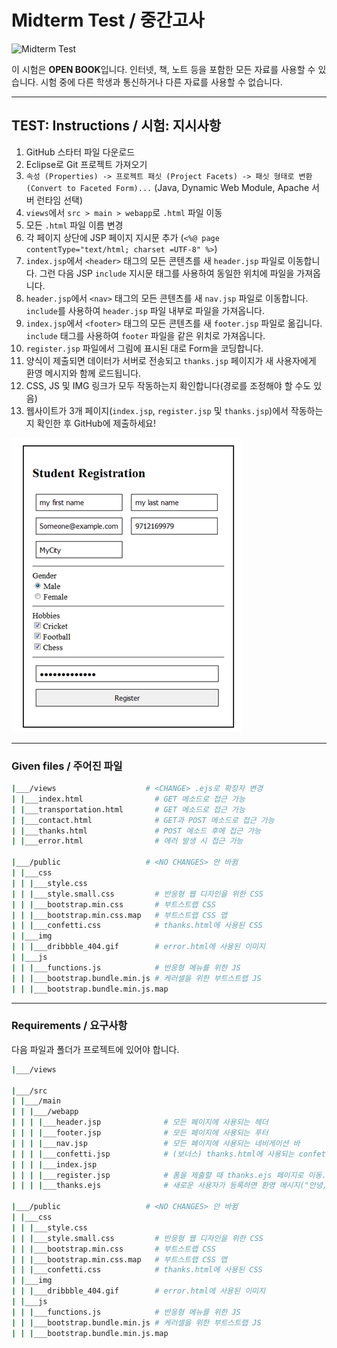 # Midterm Test / 중간고사

![Midterm Test](https://github.com/ut-nodejs/ut-nodejs.github.io/blob/master/img/in-slides/tests/midterm-index.png)

이 시험은 **OPEN BOOK**입니다. 인터넷, 책, 노트 등을 포함한 모든 자료를 사용할 수 있습니다. 시험 중에 다른 학생과 통신하거나 다른 자료를 사용할 수 없습니다.

---

## **TEST:** Instructions / **시험:** 지시사항

1. GitHub 스타터 파일 다운로드
2. Eclipse로 Git 프로젝트 가져오기
3. `속성 (Properties) -> 프로젝트 패싯 (Project Facets) -> 패싯 형태로 변환 (Convert to Faceted Form)...` (Java, Dynamic Web Module, Apache 서버 런타임 선택)
4. `views`에서 `src > main > webapp`로 `.html` 파일 이동
5. 모든 `.html` 파일 이름 변경
6. 각 페이지 상단에 JSP 페이지 지시문 추가 (`<%@ page contentType="text/html; charset =UTF-8" %>`)
7. `index.jsp`에서 `<header>` 태그의 모든 콘텐츠를 새 `header.jsp` 파일로 이동합니다. 그런 다음 JSP `include` 지시문 태그를 사용하여 동일한 위치에 파일을 가져옵니다.
8. `header.jsp`에서 `<nav>` 태그의 모든 콘텐츠를 새 `nav.jsp` 파일로 이동합니다. `include`를 사용하여 `header.jsp` 파일 내부로 파일을 가져옵니다.
9. `index.jsp`에서 `<footer>` 태그의 모든 콘텐츠를 새 `footer.jsp` 파일로 옮깁니다. `include` 태그를 사용하여 `footer` 파일을 같은 위치로 가져옵니다.
10. `register.jsp` 파일에서 그림에 표시된 대로 Form을 코딩합니다.
11. 양식이 제출되면 데이터가 서버로 전송되고 `thanks.jsp` 페이지가 새 사용자에게 환영 메시지와 함께 로드됩니다.
12. CSS, JS 및 IMG 링크가 모두 작동하는지 확인합니다(경로를 조정해야 할 수도 있음)
13. 웹사이트가 3개 페이지(`index.jsp`, `register.jsp` 및 `thanks.jsp`)에서 작동하는지 확인한 후 GitHub에 제출하세요!

![Form](form.png)

---

### Given files / 주어진 파일

```bash
|___/views                    # <CHANGE> .ejs로 확장자 변경
| |___index.html                # GET 메소드로 접근 가능
| |___transportation.html       # GET 메소드로 접근 가능
| |___contact.html              # GET과 POST 메소드로 접근 가능
| |___thanks.html               # POST 메소드 후에 접근 가능
| |___error.html                # 에러 발생 시 접근 가능

|___/public                   # <NO CHANGES> 안 바뀜
| |___css
| | |___style.css
| | |___style.small.css         # 반응형 웹 디자인을 위한 CSS
| | |___bootstrap.min.css       # 부트스트랩 CSS
| | |___bootstrap.min.css.map   # 부트스트랩 CSS 맵
| | |___confetti.css            # thanks.html에 사용된 CSS
| |___img
| | |___dribbble_404.gif        # error.html에 사용된 이미지
| |___js
| | |___functions.js            # 반응형 메뉴를 위한 JS
| | |___bootstrap.bundle.min.js # 케러셀을 위한 부트스트랩 JS
| | |___bootstrap.bundle.min.js.map
```

---

### Requirements / 요구사항

다음 파일과 폴더가 프로젝트에 있어야 합니다.

```bash
|___/views

|___/src
| |___/main
| | |___/webapp
| | | |___header.jsp              # 모든 페이지에 사용되는 헤더
| | | |___footer.jsp              # 모든 페이지에 사용되는 푸터
| | | |___nav.jsp                 # 모든 페이지에 사용되는 네비게이션 바
| | | |___confetti.jsp            # (보너스) thanks.html에 사용되는 confetti
| | | |___index.jsp                 
| | | |___register.jsp            # 폼을 제출할 때 thanks.ejs 페이지로 이동...
| | | |___thanks.ejs              # 새로운 사용자가 등록하면 환영 메시지("안녕, <이름>!")를 표시

|___/public                   # <NO CHANGES> 안 바뀜
| |___css
| | |___style.css
| | |___style.small.css         # 반응형 웹 디자인을 위한 CSS
| | |___bootstrap.min.css       # 부트스트랩 CSS
| | |___bootstrap.min.css.map   # 부트스트랩 CSS 맵
| | |___confetti.css            # thanks.html에 사용된 CSS
| |___img
| | |___dribbble_404.gif        # error.html에 사용된 이미지
| |___js
| | |___functions.js            # 반응형 메뉴를 위한 JS
| | |___bootstrap.bundle.min.js # 케러셀을 위한 부트스트랩 JS
| | |___bootstrap.bundle.min.js.map
```
